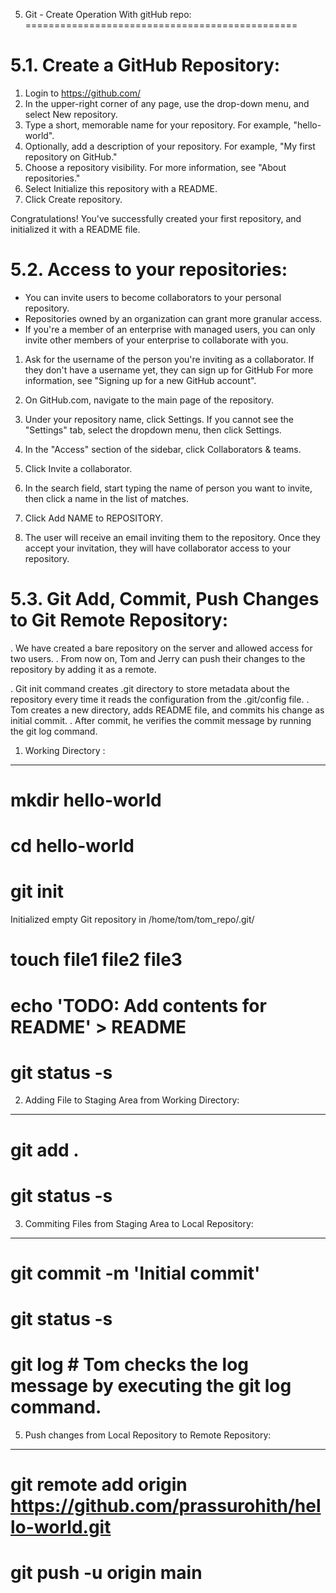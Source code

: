 
5. Git - Create Operation  With gitHub repo:
===============================================


5.1. Create a GitHub Repository:
================================

1. Login to https://github.com/
2. In the upper-right corner of any page, use the  drop-down menu, and select New repository.
3. Type a short, memorable name for your repository. For example, "hello-world".
4. Optionally, add a description of your repository. For example, "My first repository on GitHub."
5. Choose a repository visibility. For more information, see "About repositories."
6. Select Initialize this repository with a README.
7. Click Create repository.

Congratulations! You've successfully created your first repository, and initialized it with a README file.



5.2. Access to your repositories:
==================================
- You can invite users to become collaborators to your personal repository.
- Repositories owned by an organization can grant more granular access.
- If you're a member of an enterprise with managed users, you can only invite other members of your enterprise to collaborate with you. 


1. Ask for the username of the person you're inviting as a collaborator. 
   If they don't have a username yet, they can sign up for GitHub 
   For more information, see "Signing up for a new GitHub account".

2. On GitHub.com, navigate to the main page of the repository.
3. Under your repository name, click  Settings. 
   If you cannot see the "Settings" tab, select the  dropdown menu, then click Settings.
4. In the "Access" section of the sidebar, click  Collaborators & teams.
5. Click Invite a collaborator.
6. In the search field, start typing the name of person you want to invite, then click a name in the list of matches.
7. Click Add NAME to REPOSITORY.
8. The user will receive an email inviting them to the repository. 
   Once they accept your invitation, they will have collaborator access to your repository.



5.3. Git Add, Commit, Push Changes to Git Remote Repository:
=============================================================

. We have created a bare repository on the server and allowed access for two users.
. From now on, Tom and Jerry can push their changes to the repository by adding it as a remote.

. Git init command creates .git directory to store metadata about the repository every time it reads the configuration from the .git/config file.
. Tom creates a new directory, adds README file, and commits his change as initial commit. 
. After commit, he verifies the commit message by running the git log command.



1. Working Directory :
----------------------

# mkdir hello-world
# cd hello-world

# git init
Initialized empty Git repository in /home/tom/tom_repo/.git/

# touch  file1 file2 file3 
# echo 'TODO: Add contents for README' > README

# git status -s



2. Adding File to Staging Area from Working Directory:
---------------------------------------------------------

# git add .
# git status -s



3. Commiting Files from Staging Area to Local Repository:
---------------------------------------------------------

# git commit -m 'Initial commit'

# git status -s 
# git log                                    # Tom checks the log message by executing the git log command.



5. Push changes from Local Repository to Remote Repository:
--------------------------------------------------------------

# git remote add origin https://github.com/prassurohith/hello-world.git
# git push -u origin main

